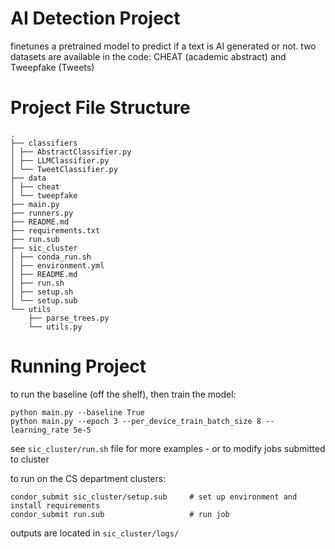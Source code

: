 # AI Detection Project

finetunes a pretrained model to predict if a text is AI generated or not. 
two datasets are available in the code: CHEAT (academic abstract) and Tweepfake (Tweets)


# Project File Structure
```commandline
.
├── classifiers
│ ├── AbstractClassifier.py
│ ├── LLMClassifier.py
│ └── TweetClassifier.py
├── data
│ ├── cheat
│ └── tweepfake
├── main.py
├── runners.py
├── README.md
├── requirements.txt
├── run.sub
├── sic_cluster
│ ├── conda_run.sh
│ ├── environment.yml
│ ├── README.md
│ ├── run.sh
│ ├── setup.sh
│ └── setup.sub
└── utils
    ├── parse_trees.py
    └── utils.py
```


# Running Project
to run the baseline (off the shelf), then train the model:

```commandline
python main.py --baseline True
python main.py --epoch 3 --per_device_train_batch_size 8 --learning_rate 5e-5
```

see `sic_cluster/run.sh` file for more examples - or to modify jobs submitted to cluster

to run on the CS department clusters:
```
condor_submit sic_cluster/setup.sub     # set up environment and install requirements
condor_submit run.sub                   # run job
```

outputs are located in `sic_cluster/logs/`
